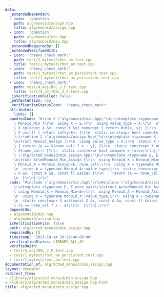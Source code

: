 ```yaml
---
data:
  _extendedDependsOn:
  - icon: ':question:'
    path: alg/monoid/assign.hpp
    title: alg/monoid/assign.hpp
  - icon: ':question:'
    path: alg/monoid/min.hpp
    title: alg/monoid/min.hpp
  _extendedRequiredBy: []
  _extendedVerifiedWith:
  - icon: ':heavy_check_mark:'
    path: test/1_mytest/rbst_am.test.cpp
    title: test/1_mytest/rbst_am.test.cpp
  - icon: ':heavy_check_mark:'
    path: test/1_mytest/rbst_am_persistent.test.cpp
    title: test/1_mytest/rbst_am_persistent.test.cpp
  - icon: ':heavy_check_mark:'
    path: test/4_aoj/DSL_2_F.test.cpp
    title: test/4_aoj/DSL_2_F.test.cpp
  _isVerificationFailed: false
  _pathExtension: hpp
  _verificationStatusIcon: ':heavy_check_mark:'
  attributes:
    links: []
  bundledCode: "#line 2 \"alg/monoid/min.hpp\"\n\r\ntemplate <typename E>\r\nstruct\
    \ Monoid_Min {\r\n  using X = E;\r\n  using value_type = X;\r\n  static constexpr\
    \ X op(const X &x, const X &y) noexcept { return min(x, y); }\r\n  static constexpr\
    \ X unit() { return infty<E>; }\r\n  static constexpr bool commute = true;\r\n\
    };\r\n#line 2 \"alg/monoid/assign.hpp\"\n\r\ntemplate <typename X, int none_val>\r\
    \nstruct Monoid_Assign {\r\n  using value_type = X;\r\n  static X op(X x, X y)\
    \ { return (y == X(none_val) ? x : y); }\r\n  static constexpr X unit() { return\
    \ X(none_val); }\r\n  static constexpr bool commute = false;\r\n};\r\n#line 3\
    \ \"alg/acted_monoid/min_assign.hpp\"\n\r\ntemplate <typename E, E none_val>\r\
    \nstruct ActedMonoid_Min_Assign {\r\n  using Monoid_X = Monoid_Min<E>;\r\n  using\
    \ Monoid_A = Monoid_Assign<E, none_val>;\r\n  using X = typename Monoid_X::value_type;\r\
    \n  using A = typename Monoid_A::value_type;\r\n  static constexpr X act(const\
    \ X &x, const A &a, const ll &size) {\r\n    return (a == none_val ? x : a);\r\
    \n  }\r\n};\r\n"
  code: "#include \"alg/monoid/min.hpp\"\r\n#include \"alg/monoid/assign.hpp\"\r\n\
    \r\ntemplate <typename E, E none_val>\r\nstruct ActedMonoid_Min_Assign {\r\n \
    \ using Monoid_X = Monoid_Min<E>;\r\n  using Monoid_A = Monoid_Assign<E, none_val>;\r\
    \n  using X = typename Monoid_X::value_type;\r\n  using A = typename Monoid_A::value_type;\r\
    \n  static constexpr X act(const X &x, const A &a, const ll &size) {\r\n    return\
    \ (a == none_val ? x : a);\r\n  }\r\n};\r\n"
  dependsOn:
  - alg/monoid/min.hpp
  - alg/monoid/assign.hpp
  isVerificationFile: false
  path: alg/acted_monoid/min_assign.hpp
  requiredBy: []
  timestamp: '2023-10-14 20:28:40+09:00'
  verificationStatus: LIBRARY_ALL_AC
  verifiedWith:
  - test/4_aoj/DSL_2_F.test.cpp
  - test/1_mytest/rbst_am_persistent.test.cpp
  - test/1_mytest/rbst_am.test.cpp
documentation_of: alg/acted_monoid/min_assign.hpp
layout: document
redirect_from:
- /library/alg/acted_monoid/min_assign.hpp
- /library/alg/acted_monoid/min_assign.hpp.html
title: alg/acted_monoid/min_assign.hpp
---
```

